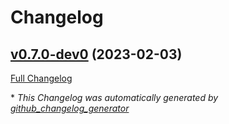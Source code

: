 # Changelog

## [v0.7.0-dev0](https://github.com/wtfo-guru/flask-nav3/tree/v0.7.0-dev0) (2023-02-03)

[Full Changelog](https://github.com/wtfo-guru/flask-nav3/compare/27f654e514ba2666ddf90be7955662a750fc53d0...v0.7.0-dev0)

\* *This Changelog was automatically generated by [github_changelog_generator](https://github.com/github-changelog-generator/github-changelog-generator)*
